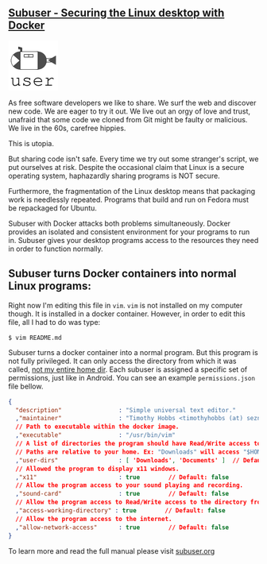 [Subuser - Securing the Linux desktop with Docker](http://subuser.org)
--------------------------

[![Subuser logo](./docs/_themes/sphinx_rtd_theme/static/images/subuser-logo.png)](http://subuser.org "Visit us at subuser.org!")

As free software developers we like to share.  We surf the web and discover new code.  We are eager to try it out.  We live out an orgy of love and trust, unafraid that some code we cloned from Git might be faulty or malicious.  We live in the 60s, carefree hippies.

This is utopia.

But sharing code isn't safe.  Every time we try out some stranger's script, we put ourselves at risk.  Despite the occasional claim that Linux is a secure operating system, haphazardly sharing programs is NOT secure.

Furthermore, the fragmentation of the Linux desktop means that packaging work is needlessly repeated.  Programs that build and run on Fedora must be repackaged for Ubuntu.

Subuser with Docker attacks both problems simultaneously.  Docker provides an isolated and consistent environment for your programs to run in.  Subuser gives your desktop programs access to the resources they need in order to function normally.

Subuser turns Docker containers into normal Linux programs:
------------------------------------------------------------

Right now I'm editing this file in `vim`.  `vim` is not installed on my computer though.  It is installed in a docker container.  However, in order to edit this file, all I had to do was type:

````
$ vim README.md
````

Subuser turns a docker container into a normal program.  But this program is not fully privileged.  It can only access the directory from which it was called, [not my entire home dir](http://xkcd.com/1200/).  Each subuser is assigned a specific set of permissions, just like in Android.  You can see an example `permissions.json` file bellow.

````json
{
  "description"                : "Simple universal text editor."
  ,"maintainer"                : "Timothy Hobbs <timothyhobbs (at) seznam dot cz>"
  // Path to executable within the docker image.
  ,"executable"                : "/usr/bin/vim"
  // A list of directories the program should have Read/Write access to.
  // Paths are relative to your home. Ex: "Downloads" will access "$HOME/Downloads".
  ,"user-dirs"                 : [ 'Downloads', 'Documents' ]  // Default: []
  // Allowed the program to display x11 windows.
  ,"x11"                       : true        // Default: false
  // Allow the program access to your sound playing and recording.
  ,"sound-card"                : true        // Default: false
  // Allow the program access to Read/Write access to the directory from which it was initialized.
  ,"access-working-directory" : true        // Default: false
  // Allow the program access to the internet.
  ,"allow-network-access"      : true        // Default: false
}
````

To learn more and read the full manual please visit [subuser.org](http://subuser.org)

